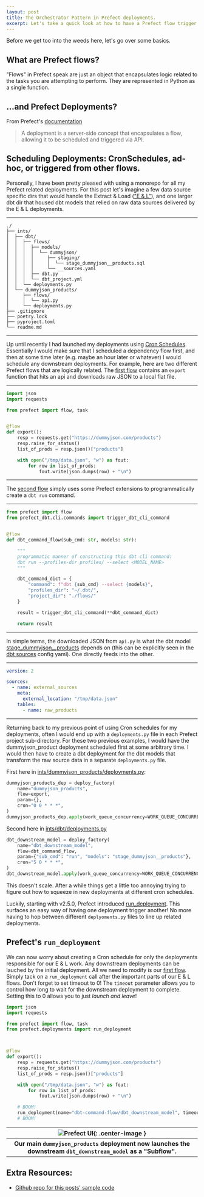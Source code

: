 ```yaml
---
layout: post
title: The Orchestrator Pattern in Prefect deployments.
excerpt: Let's take a quick look at how to have a Prefect flow trigger a downstream deployment.
---
```


Before we get too into the weeds here, let's go over some basics.

## What are Prefect flows?
"Flows" in Prefect speak are just an object that encapsulates logic related to the tasks you are attempting to perform.  They are represented in Python as a single function.


## ...and Prefect Deployments?
From Prefect's [documentation](https://docs.prefect.io/2.10.18/concepts/deployments/#deployments)
> A deployment is a server-side concept that encapsulates a flow, allowing it to be scheduled and triggered via API.


## Scheduling Deployments: CronSchedules, ad-hoc, or triggered from other flows.
Personally, I have been pretty pleased with using a monorepo for all my Prefect related deployments. For this post let's imagine a few data source specific dirs that would handle the Extract & Load (["E & L"](https://www.linkedin.com/pulse/eletl-elt-data-engineering-concepts-your-next-sayan-chowdhury/)), and one larger dbt dir that housed dbt models that relied on raw data sources delivered by the E & L deployments.

------
```
./
├── ints/
│  ├── dbt/
│  │  ├── flows/
│  │  │  ├── models/
│  │  │  │  └── dummyjson/
│  │  │  │     ├── staging/
│  │  │  │     │  └── stage_dummyjson__products.sql
│  │  │  │     └── __sources.yaml
│  │  │  ├── dbt.py
│  │  │  └── dbt_project.yml
│  │  └── deployments.py
│  └── dummyjson_products/
│     ├── flows/
│     │  └── api.py
│     └── deployments.py
├── .gitignore
├── poetry.lock
├── pyproject.toml
└── readme.md
```
------

Up until recently I had launched my deployments using [Cron Schedules](https://docs.prefect.io/2.10.18/concepts/schedules/#cron). Essentially I would make sure that I scheduled a dependency flow first, and then at some time later (e.g. maybe an hour later or whatever) I would schedule any downstream deployments.
For example, here are two different Prefect flows that are logically related.  The [first flow](https://github.com/stubs/prefect-explorations/blob/main/ints/dummyjson_products/flows/api.py) contains an `export` function that hits an api and downloads raw JSON to a local flat file.

------
```python
import json
import requests

from prefect import flow, task


@flow
def export():
    resp = requests.get("https://dummyjson.com/products")
    resp.raise_for_status()
    list_of_prods = resp.json()["products"]

    with open("/tmp/data.json", "w") as fout:
        for row in list_of_prods:
            fout.write(json.dumps(row) + "\n")
```
------

The [second flow](https://github.com/stubs/prefect-explorations/blob/main/ints/dbt/flows/dbt.py) simply uses some Prefect extensions to programmatically create a `dbt run` command.

------
```python
from prefect import flow
from prefect_dbt.cli.commands import trigger_dbt_cli_command


@flow
def dbt_command_flow(sub_cmd: str, models: str):

    """
    programmatic manner of constructing this dbt cli command:
    dbt run --profiles-dir profiles/ --select <MODEL_NAME>
    """

    dbt_command_dict = {
        "command": f"dbt {sub_cmd} --select {models}",
        "profiles_dir": "~/.dbt/",
        "project_dir": "./flows/"
    }

    result = trigger_dbt_cli_command(**dbt_command_dict)

    return result
```
------


In simple terms, the downloaded JSON from `api.py` is what the dbt model [stage_dummyjson__products](https://github.com/stubs/prefect-explorations/blob/main/ints/dbt/flows/models/dummyjson/staging/stage_dummyjson__products.sql)
depends on (this can be explicitly seen in the [dbt sources](https://github.com/stubs/prefect-explorations/blob/main/ints/dbt/flows/models/dummyjson/__sources.yaml) config yaml). One directly feeds into the other.


------
```yaml
version: 2

sources:
  - name: external_sources
    meta:
      external_location: "/tmp/data.json"
    tables:
      - name: raw_products
```
------


Returning back to my previous point of using Cron schedules for my deployments, often I would end up with a `deployments.py` file in each Prefect project sub-directory. For these two previous examples, I would have the dummyjson_product deployment scheduled first at some arbitrary time. I would then have to create a dbt deployment for the dbt models that transform the raw source data in a separate `deployments.py` file.


First here in [ints/dummyjson_products/deployments.py](https://github.com/stubs/prefect-explorations/blob/7175c541c87e521850711e1a887b81915565856d/ints/dummyjson_products/deployments.py#L25-L31):
```python
dummyjson_products_dep = deploy_factory(
    name="dummyjson_products",
    flow=export,
    param={},
    cron="0 0 * * *",
)
dummyjson_products_dep.apply(work_queue_concurrency=WORK_QUEUE_CONCURRENCY)
```

Second here in [ints/dbt/deployments.py](https://github.com/stubs/prefect-explorations/blob/7175c541c87e521850711e1a887b81915565856d/ints/dbt/deployments.py#L25-L31)
```python
dbt_downstream_model = deploy_factory(
    name="dbt_downstream_model",
    flow=dbt_command_flow,
    param={"sub_cmd": "run", "models": "stage_dummyjson__products"},
    cron="5 0 * * *",
)
dbt_downstream_model.apply(work_queue_concurrency=WORK_QUEUE_CONCURRENCY)
```


This doesn't scale.  After a while things get a little too
annoying trying to figure out how to squeeze in new deployments at different cron schedules.

Luckily, starting with v2.5.0, Prefect introduced [run_deployment](https://docs.prefect.io/2.10.18/api-ref/prefect/deployments/deployments/#prefect.deployments.deployments.run_deployment). This surfaces an easy way of having one deployment trigger another! No more having to hop between different `deplyoments.py` files to line up related deployments.

## Prefect's `run_deployment`
We can now worry about creating a Cron schedule for only the deployments responsible for our E & L work. Any downstream deployments can be lauched by the initial deployment. All we need to modify is our [first flow](https://github.com/stubs/prefect-explorations/blob/main/ints/dummyjson_products/flows/api.py). Simply tack on a `run_deployment` call after the important parts of our E & L flows. Don't forget to set timeout to 0! The `timeout` parameter allows you to control how long to wait for the downstream deployment to complete.  Setting this to 0 allows you to just _launch and leave_!

```python
import json
import requests

from prefect import flow, task
from prefect.deployments import run_deployment



@flow
def export():
    resp = requests.get("https://dummyjson.com/products")
    resp.raise_for_status()
    list_of_prods = resp.json()["products"]

    with open("/tmp/data.json", "w") as fout:
        for row in list_of_prods:
            fout.write(json.dumps(row) + "\n")

    # BOOM!
    run_deployment(name="dbt-command-flow/dbt_downstream_model", timeout=0)
    # BOOM!
```

|![Prefect UI]({{site.url}}/public/run_deployment/run_dep_prefect_gui.png){: .center-image }|
|:--:|
| <b>Our main `dummyjson_products` deployment now launches the downstream `dbt_downstream_model` as a "Subflow".</b>|


## Extra Resources:
* [Github repo for this posts' sample code](https://github.com/stubs/prefect-explorations)
